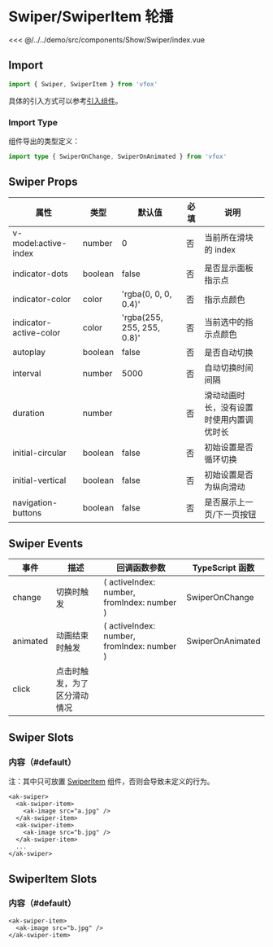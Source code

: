 # Swiper/SwiperItem 轮播

<CodeDemo name="Swiper">

<<< @/../../demo/src/components/Show/Swiper/index.vue

</CodeDemo>

## Import

```js
import { Swiper, SwiperItem } from 'vfox'
```

具体的引入方式可以参考[引入组件](../guide/import.md)。

### Import Type

组件导出的类型定义：

```ts
import type { SwiperOnChange, SwiperOnAnimated } from 'vfox'
```

## Swiper Props

| 属性                   | 类型    | 默认值                     | 必填 | 说明                                     |
| ---------------------- | ------- | -------------------------- | ---- | ---------------------------------------- |
| v-model:active-index   | number  | 0                          | 否   | 当前所在滑块的 index                     |
| indicator-dots         | boolean | false                      | 否   | 是否显示面板指示点                       |
| indicator-color        | color   | 'rgba(0, 0, 0, 0.4)'       | 否   | 指示点颜色                               |
| indicator-active-color | color   | 'rgba(255, 255, 255, 0.8)' | 否   | 当前选中的指示点颜色                     |
| autoplay               | boolean | false                      | 否   | 是否自动切换                             |
| interval               | number  | 5000                       | 否   | 自动切换时间间隔                         |
| duration               | number  |                            | 否   | 滑动动画时长，没有设置时使用内置调优时长 |
| initial-circular       | boolean | false                      | 否   | 初始设置是否循环切换                     |
| initial-vertical       | boolean | false                      | 否   | 初始设置是否为纵向滑动                   |
| navigation-buttons     | boolean | false                      | 否   | 是否展示上一页/下一页按钮                |

## Swiper Events

| 事件     | 描述                         | 回调函数参数                               | TypeScript 函数  |
| -------- | ---------------------------- | ------------------------------------------ | ---------------- |
| change   | 切换时触发                   | ( activeIndex: number, fromIndex: number ) | SwiperOnChange   |
| animated | 动画结束时触发               | ( activeIndex: number, fromIndex: number ) | SwiperOnAnimated |
| click    | 点击时触发，为了区分滑动情况 |                                            |                  |

## Swiper Slots

### 内容（#default）

注：其中只可放置 [SwiperItem](./Swiper.md#swiperitem-slots) 组件，否则会导致未定义的行为。

```vue
<ak-swiper>
  <ak-swiper-item>
    <ak-image src="a.jpg" />
  </ak-swiper-item>
  <ak-swiper-item>
    <ak-image src="b.jpg" />
  </ak-swiper-item>
  ...
</ak-swiper>
```

## SwiperItem Slots

### 内容（#default）

```vue
<ak-swiper-item>
  <ak-image src="b.jpg" />
</ak-swiper-item>
```
